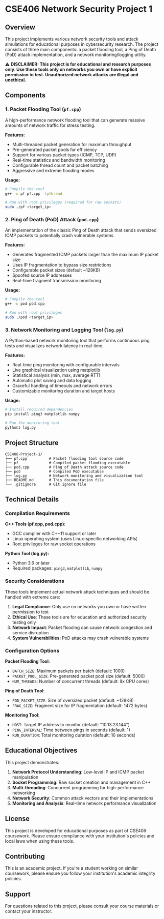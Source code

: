 # CSE406 Network Security Project 1

## Overview

This project implements various network security tools and attack simulations for educational purposes in cybersecurity research. The project consists of three main components: a packet flooding tool, a Ping of Death (PoD) attack implementation, and a network monitoring/logging utility.

⚠️ **DISCLAIMER: This project is for educational and research purposes only. Use these tools only on networks you own or have explicit permission to test. Unauthorized network attacks are illegal and unethical.**

## Components

### 1. Packet Flooding Tool (`pf.cpp`)
A high-performance network flooding tool that can generate massive amounts of network traffic for stress testing.

**Features:**
- Multi-threaded packet generation for maximum throughput
- Pre-generated packet pools for efficiency
- Support for various packet types (ICMP, TCP, UDP)
- Real-time statistics and bandwidth monitoring
- Configurable thread count and packet batching
- Aggressive and extreme flooding modes

**Usage:**
```bash
# Compile the tool
g++ -o pf pf.cpp -lpthread

# Run with root privileges (required for raw sockets)
sudo ./pf <target_ip>
```

### 2. Ping of Death (PoD) Attack (`pod.cpp`)
An implementation of the classic Ping of Death attack that sends oversized ICMP packets to potentially crash vulnerable systems.

**Features:**
- Generates fragmented ICMP packets larger than the maximum IP packet size
- Uses IP fragmentation to bypass size restrictions
- Configurable packet sizes (default ~128KB)
- Spoofed source IP addresses
- Real-time fragment transmission monitoring

**Usage:**
```bash
# Compile the tool
g++ -o pod pod.cpp

# Run with root privileges
sudo ./pod <target_ip>
```

### 3. Network Monitoring and Logging Tool (`log.py`)
A Python-based network monitoring tool that performs continuous ping tests and visualizes network latency in real-time.

**Features:**
- Real-time ping monitoring with configurable intervals
- Live graphical visualization using matplotlib
- Statistical analysis (min, max, average RTT)
- Automatic plot saving and data logging
- Graceful handling of timeouts and network errors
- Customizable monitoring duration and target hosts

**Usage:**
```bash
# Install required dependencies
pip install ping3 matplotlib numpy

# Run the monitoring tool
python3 log.py
```

## Project Structure

```
CSE406-Project-1/
├── pf.cpp          # Packet flooding tool source code
├── pf              # Compiled packet flooding executable
├── pod.cpp         # Ping of Death attack source code
├── pod             # Compiled PoD executable
├── log.py          # Network monitoring and visualization tool
├── README.md       # This documentation file
└── .gitignore      # Git ignore file
```

## Technical Details

### Compilation Requirements

**C++ Tools (pf.cpp, pod.cpp):**
- GCC compiler with C++11 support or later
- Linux operating system (uses Linux-specific networking APIs)
- Root privileges for raw socket operations

**Python Tool (log.py):**
- Python 3.6 or later
- Required packages: `ping3`, `matplotlib`, `numpy`

### Security Considerations

These tools implement actual network attack techniques and should be handled with extreme care:

1. **Legal Compliance**: Only use on networks you own or have written permission to test
2. **Ethical Use**: These tools are for education and authorized security testing only
3. **Network Impact**: Packet flooding can cause network congestion and service disruption
4. **System Vulnerabilities**: PoD attacks may crash vulnerable systems

### Configuration Options

**Packet Flooding Tool:**
- `BATCH_SIZE`: Maximum packets per batch (default: 1000)
- `PACKET_POOL_SIZE`: Pre-generated packet pool size (default: 5000)
- `NUM_THREADS`: Number of concurrent threads (default: 8x CPU cores)

**Ping of Death Tool:**
- `POD_PACKET_SIZE`: Size of oversized packet (default: ~128KB)
- `FRAG_SIZE`: Fragment size for IP fragmentation (default: 1472 bytes)

**Monitoring Tool:**
- `HOST`: Target IP address to monitor (default: "10.13.23.144")
- `PING_INTERVAL`: Time between pings in seconds (default: 1)
- `RUN_DURATION`: Total monitoring duration (default: 10 seconds)

## Educational Objectives

This project demonstrates:
1. **Network Protocol Understanding**: Low-level IP and ICMP packet manipulation
2. **Socket Programming**: Raw socket creation and management in C++
3. **Multi-threading**: Concurrent programming for high-performance networking
4. **Network Security**: Common attack vectors and their implementations
5. **Monitoring and Analysis**: Real-time network performance visualization

## License

This project is developed for educational purposes as part of CSE406 coursework. Please ensure compliance with your institution's policies and local laws when using these tools.

## Contributing

This is an academic project. If you're a student working on similar coursework, please ensure you follow your institution's academic integrity policies.

## Support

For questions related to this project, please consult your course materials or contact your instructor.
